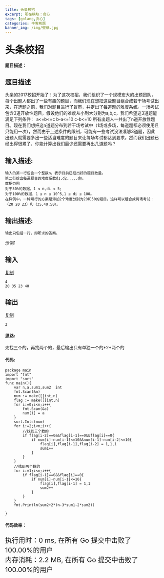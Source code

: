 ```yaml
---
title: 头条校招
excerpt: 所在模块：贪心
tags: [golang,贪心]
categories: 牛客刷题
banner_img: /img/壁纸.jpg
---
```


### <font size=6px>头条校招</font>

#### 题目描述：

## 题目描述

头条的2017校招开始了！为了这次校招，我们组织了一个规模宏大的出题团队，每个出题人都出了一些有趣的题目，而我们现在想把这些题目组合成若干场考试出来，在选题之前，我们对题目进行了盲审，并定出了每道题的难度系统。一场考试包含3道开放性题目，假设他们的难度从小到大分别为a,b,c，我们希望这3道题能满足下列条件：
a<=b<=c
b-a<=10
c-b<=10
所有出题人一共出了n道开放性题目。现在我们想把这n道题分布到若干场考试中（1场或多场，每道题都必须使用且只能用一次），然而由于上述条件的限制，可能有一些考试没法凑够3道题，因此出题人就需要多出一些适当难度的题目来让每场考试都达到要求，然而我们出题已经出得很累了，你能计算出我们最少还需要再出几道题吗？

## 输入描述:

```
输入的第一行包含一个整数n，表示目前已经出好的题目数量。
第二行给出每道题目的难度系数d1,d2,...,dn。 
数据范围
对于30%的数据，1 ≤ n,di ≤ 5;
对于100%的数据，1 ≤ n ≤ 10^5,1 ≤ di ≤ 100。
在样例中，一种可行的方案是添加2个难度分别为20和50的题目，这样可以组合成两场考试：（20 20 23）和（35,40,50）。
```

## 输出描述:

```
输出只包括一行，即所求的答案。
```

示例1

## 输入

[复制](javascript:void(0);)

```
4  
20 35 23 40
```

## 输出

[复制](javascript:void(0);)

```
2
```

#### 思路:

先找三个的，再找两个的，最后输出只有单独一个的*2+两个的

#### 代码:

```golang
package main
import "fmt"
import "sort"
func main(){
    var n,a,sum1,sum2  int
    fmt.Scan(&n)
    num := make([]int,n)
    flag := make([]int,n)
    for i:=0;i<n;i++{
        fmt.Scan(&a)
        num[i] = a
    }
    sort.Ints(num)
    for i:=2;i<n;i++{
        //找到三个数的
        if flag[i-2]==0&&flag[i-1]==0&&flag[i]==0{
            if num[i]-num[i-1]<=10&&num[i-1]-num[i-2]<=10{
                flag[i],flag[i-1],flag[i-2] = 1,1,1
                sum1++
            }
        }
    }
    //找到两个数的
    for i:=1;i<n;i++{
        if flag[i-1]==0&&flag[i]==0{
            if num[i]-num[i-1]<=10{
                flag[i],flag[i-1] = 1,1
                sum2++
            }
        }
    }
    fmt.Println(sum2+2*(n-3*sum1-2*sum2))
    
}
```

#### 代码效率：

<p class="note note-primary"; style="font-size:22px">
   执行用时：0 ms, 在所有 Go 提交中击败了100.00%的用户<br>
   内存消耗：2.2 MB, 在所有 Go 提交中击败了100.00%的用户
</p>